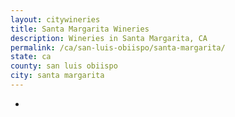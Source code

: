 ```yaml
---
layout: citywineries
title: Santa Margarita Wineries
description: Wineries in Santa Margarita, CA
permalink: /ca/san-luis-obiispo/santa-margarita/
state: ca
county: san luis obiispo
city: santa margarita
---
```

-
